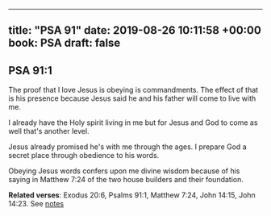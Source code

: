 
---
title: "PSA 91"
date: 2019-08-26 10:11:58 +00:00
book: PSA
draft: false
---

## PSA 91:1

The proof that I love Jesus is obeying is commandments. The effect of that is his presence because Jesus said he and his father will come to live with me. 

I already have the Holy spirit living in me but for Jesus and God to come as well that's another level.

Jesus already promised he's with me through the ages. I prepare God a secret place through obedience to his words.

Obeying Jesus words confers upon me divine wisdom because of his saying in Matthew 7:24 of the two house builders and their foundation.

**Related verses**: Exodus 20:6, Psalms 91:1, Matthew 7:24, John 14:15, John 14:23. See [notes](https://my.bible.com/notes/3239330756640367462)

